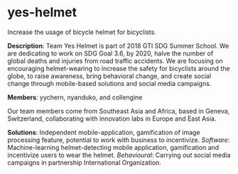 # yes-helmet
Increase the usage of bicycle helmet for bicyclists.

**Description**: Team Yes Helmet is part of 2018 GTI SDG Summer School. We are dedicating to work on SDG Goal 3.6, by 2020, halve the number of global deaths and injuries from road traffic accidents. We are focusing on encouraging helmet-wearing to increase the safety for bicyclists around the globe, to raise awareness, bring behavioral change, and create social change through mobile-based solutions and social media campaigns.

**Members**: yychern, nyanduko, and collengine

Our team members come from Southeast Asia and Africa, based in Geneva, Switzerland, collaborating with innovation labs in Europe and East Asia.

**Solutions**:
Independent mobile-application, gamification of image processing feature, potential to work with business to incentivize.
*Software*: Machine-learning helmet-detecting mobile application, gamification and incentivize users to wear the helmet.
*Behavioural*: Carrying out social media campaigns in partnership International Organization.
